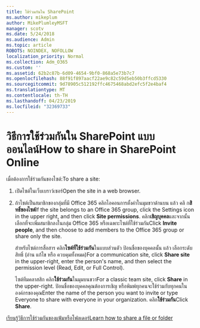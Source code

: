 ```yaml
---
title: ใช้ร่วมกันใน SharePoint
ms.author: mikeplum
author: MikePlumleyMSFT
manager: scotv
ms.date: 5/24/2018
ms.audience: Admin
ms.topic: article
ROBOTS: NOINDEX, NOFOLLOW
localization_priority: Normal
ms.collection: Adm_O365
ms.custom: ''
ms.assetid: 62b2c87b-6d09-4654-9bf0-868a5e73b7c7
ms.openlocfilehash: 88f91f897aacf22ae9c82c59d5eb50b3ffcd5330
ms.sourcegitcommit: 9d78905c512192ffc4675468abd2efc5f2e4baf4
ms.translationtype: MT
ms.contentlocale: th-TH
ms.lasthandoff: 04/23/2019
ms.locfileid: "32369733"
---
```

# <a name="how-to-share-in-sharepoint-online"></a><span data-ttu-id="eb5b5-102">วิธีการใช้ร่วมกันใน SharePoint แบบออนไลน์</span><span class="sxs-lookup"><span data-stu-id="eb5b5-102">How to share in SharePoint Online</span></span>

<span data-ttu-id="eb5b5-103">เมื่อต้องการใช้ร่วมกันของไซต์:</span><span class="sxs-lookup"><span data-stu-id="eb5b5-103">To share a site:</span></span>
  
1. <span data-ttu-id="eb5b5-104">เปิดไซต์ในเว็บเบราว์เซอร์</span><span class="sxs-lookup"><span data-stu-id="eb5b5-104">Open the site in a web browser.</span></span>
    
2. <span data-ttu-id="eb5b5-105">ถ้าไซต์เป็นสมาชิกของกลุ่มที่มี Office 365 คลิกไอคอนการตั้งค่าในมุมขวาด้านบน แล้ว คลิ ก**สิทธิ์ของไซต์**</span><span class="sxs-lookup"><span data-stu-id="eb5b5-105">If the site belongs to an Office 365 group, click the Settings icon in the upper right, and then click **Site permissions**.</span></span> <span data-ttu-id="eb5b5-106">คลิก**เชิญบุคคล**และจากนั้น เลือกที่จะเพิ่มสมาชิกลงในกลุ่ม Office 365 หรือเฉพาะไซต์ที่ใช้ร่วมกัน</span><span class="sxs-lookup"><span data-stu-id="eb5b5-106">Click **Invite people**, and then choose to add members to the Office 365 group or share only the site.</span></span> 
    
    <span data-ttu-id="eb5b5-107">สำหรับไซต์การสื่อสาร คลิก**ไซต์ที่ใช้ร่วมกัน**ในแบบส่วนตัว ป้อนชื่อของบุคคลนั้น แล้ว เลือกระดับสิทธิ์ (อ่าน แก้ไข หรือ ควบคุมทั้งหมด)</span><span class="sxs-lookup"><span data-stu-id="eb5b5-107">For a communication site, click **Share site** in the upper-right, enter the person's name, and then select the permission level (Read, Edit, or Full Control).</span></span> 
    
    <span data-ttu-id="eb5b5-108">ไซต์ทีมคลาสสิก คลิก**ใช้ร่วมกัน**ในมุมบนขวา</span><span class="sxs-lookup"><span data-stu-id="eb5b5-108">For a classic team site, click **Share** in the upper-right.</span></span> <span data-ttu-id="eb5b5-109">ป้อนชื่อของบุคคลคุณต้องการเชิญ หรือพิมพ์ทุกคนจะใช้ร่วมกับทุกคนในองค์กรของคุณ</span><span class="sxs-lookup"><span data-stu-id="eb5b5-109">Enter the name of the person you want to invite or type Everyone to share with everyone in your organization.</span></span> <span data-ttu-id="eb5b5-110">คลิก**ใช้ร่วมกัน**</span><span class="sxs-lookup"><span data-stu-id="eb5b5-110">Click **Share**.</span></span>
    
[<span data-ttu-id="eb5b5-111">เรียนรู้วิธีการใช้ร่วมกันของแฟ้มหรือโฟลเดอร์</span><span class="sxs-lookup"><span data-stu-id="eb5b5-111">Learn how to share a file or folder</span></span>](https://go.microsoft.com/fwlink/?linkid=511430)
  

